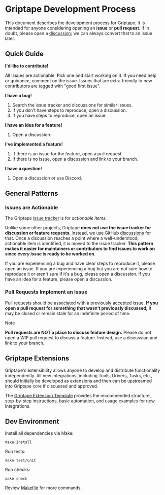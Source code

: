 # Griptape Development Process

This document describes the development process for Griptape. It is intended for
anyone considering opening an **issue** or **pull request**. If in doubt,
please open a [discussion](https://github.com/orgs/griptape-ai/discussions);
we can always convert that to an issue later.

## Quick Guide

**I'd like to contribute!**

All issues are actionable. Pick one and start working on it.
If you need help or guidance, comment on the issue. Issues that are extra
friendly to new contributors are tagged with "good first issue".

**I have a bug!**

1. Search the issue tracker and discussions for similar issues.
1. If you don't have steps to reproduce, open a discussion.
1. If you have steps to reproduce, open an issue.

**I have an idea for a feature!**

1. Open a discussion.

**I've implemented a feature!**

1. If there is an issue for the feature, open a pull request.
1. If there is no issue, open a discussion and link to your branch.

**I have a question!**

1. Open a discussion or use Discord.

## General Patterns

### Issues are Actionable

The Griptape [issue tracker](https://github.com/griptape-ai/griptape/issues)
is for _actionable items_.

Unlike some other projects, Griptape **does not use the issue tracker for
discussion or feature requests**. Instead, we use GitHub
[discussions](https://github.com/orgs/griptape-ai/discussions) for that.
Once a discussion reaches a point where a well-understood, actionable
item is identified, it is moved to the issue tracker. **This pattern
makes it easier for maintainers or contributors to find issues to work on
since _every issue_ is ready to be worked on.**

If you are experiencing a bug and have clear steps to reproduce it, please
open an issue. If you are experiencing a bug but you are not sure how to
reproduce it or aren't sure if it's a bug, please open a discussion.
If you have an idea for a feature, please open a discussion.

### Pull Requests Implement an Issue

Pull requests should be associated with a previously accepted issue.
**If you open a pull request for something that wasn't previously discussed,**
it may be closed or remain stale for an indefinite period of time.

> [!NOTE]
>
> **Pull requests are NOT a place to discuss feature design.** Please do
> not open a WIP pull request to discuss a feature. Instead, use a discussion
> and link to your branch.

## Griptape Extensions

Griptape's extensibility allows anyone to develop and distribute functionality independently.
All new integrations, including Tools, Drivers, Tasks, etc., should initially be developed as extensions and then can be upstreamed into Griptape core if discussed and approved.

The [Griptape Extension Template](https://github.com/griptape-ai/griptape-extension-template) provides the recommended structure, step-by-step instructions, basic automation, and usage examples for new integrations.

## Dev Environment

Install all dependencies via Make:

```shell
make install
```

Run tests:

```shell
make test/unit
```

Run checks:

```shell
make check
```

Review [Makefile](https://github.com/griptape-ai/griptape/blob/main/Makefile) for more commands.
